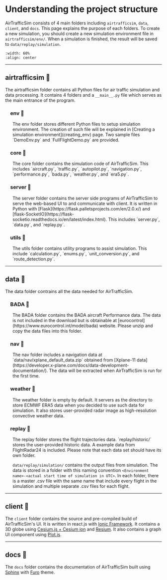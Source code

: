 # Understanding the project structure

AirTrafficSim consists of 4 main folders including `airtrafficsim`, `data`, `client`, and `docs`. This page explains the purpose of each folders. To create a new simulation, you should create a new simulation environment file in `airtrafficsim/env/`. When a simulation is finished, the result will be saved to `data/replay/simulation`.

```{image} ../images/Project_structure.png
:width: 60%
:align: center
```

---

## airtrafficsim 📁

The airtrafficsim folder contains all Python files for air traffic simulation and data processing. It contains 4 folders and a `__main__.py` file which serves as the main entrance of the program.

### &emsp;env 📁

<ul>
The env folder stores different Python files to setup simulation environment. The creation of such file will be explained in [Creating a simulation environment](creating_env) page. Two sample files `DemoEnv.py` and `FullFlightDemo.py` are provided.
</ul>

### &emsp;core 📁

<ul>
The core folder contains the simulation code of AirTrafficSim. This includes `aircraft.py`, `traffic.py`, `autopilot.py`, `navigation.py`, `performance.py`, `bada.py`, `weather.py`, and `era5.py`.
</ul>

### &emsp;server 📁

<ul>
The server folder contains the server side programs of AirTrafficSim to serve the web-based UI to and communicate with client. It is written in Python with [Flask](https://flask.palletsprojects.com/en/2.0.x/) and [flask-SocketIO](https://flask-socketio.readthedocs.io/en/latest/index.html). This includes `server.py`, `data.py`, and `replay.py`.
</ul>

### &emsp;utils 📁

<ul>
The utils folder contains utility programs to assist simulation. This include `calculation.py`, `enums.py`, `unit_conversion.py`, and `route_detection.py`.
</ul>

---

## data 📁

The data folder contrains all the data needed for AirTrafficSim.

### &emsp;BADA 📁</ul>

<ul>
The BADA folder contains the BADA aircraft Performance data. The data is not included in the download but is obtainable at [eurocontrol](https://www.eurocontrol.int/model/bada) website. Please unzip and copy the data files into this folder.
</ul>

### &emsp;nav 📁

<ul>
The nav folder includes a navigation data at `data/nav/xplane_default_data.zip` obtained from [Xplane-11 data](https://developer.x-plane.com/docs/data-development-documentation/). The data will be extracted when AirTrafficSim is run for the first time.
</ul>

### &emsp;weather 📁

<ul>
The weather folder is empty by default. It servers as the directory to store ECMWF ERA5 data when you decided to use such data for simulation. It also stores user-provided radar image as high-resolution convective weather data. 
</ul>

### &emsp;replay 📁

<ul>
The replay folder stores the flight trajectories data. `replay/historic/` stores the user-provided historic data. A example data from FlightRadar24 is included. Please note that each data set should have its own folder.

`data/replay/simulation/` contains the output files from simulation. The data is stored in a folder with this naming convention `<Environment name>-<actual start time of simulation in UTC>`. In each folder, there is a master .csv file with the same name that include every flight in the simulation and multiple separate .csv files for each flight.
</ul>

---

## client 📁

The `client` folder contains the source and pre-compiled build of AirTrafficSim's UI. It is written in react.js with [Ionic Framework](https://ionicframework.com/). It contains a 3D globe using [Cesium.js + Cesium ion](https://cesium.com/) and [Resium](https://resium.reearth.io/). It also contains a graph UI component using [Plot.js](https://plotly.com/javascript/).

---

## docs 📁

The `docs` folder contains the documentation of AirTrafficSim built using [Sphinx](https://www.sphinx-doc.org/en/master/index.html) with [Furo](https://github.com/pradyunsg/furo) theme.
